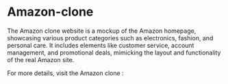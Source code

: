 # Amazon-clone
The Amazon clone website is a mockup of the Amazon homepage, showcasing various product categories such as electronics, fashion, and personal care. It includes elements like customer service, account management, and promotional deals, mimicking the layout and functionality of the real Amazon site.

For more details, visit the Amazon clone : 
